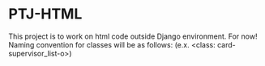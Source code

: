 # PTJ-HTML
This project is to work on html code outside Django environment. For now!
Naming convention for classes will be as follows: (e.x. <class: card-supervisor_list-o>)

